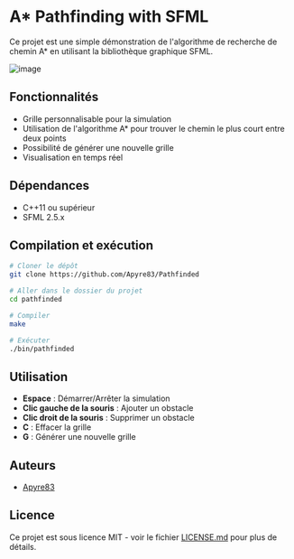 # A* Pathfinding with SFML

Ce projet est une simple démonstration de l'algorithme de recherche de chemin A* en utilisant la bibliothèque graphique SFML.

![image](https://github.com/Apyre83/more-sandbox/assets/73712577/a72ed6ed-a393-423b-a331-0fee1aea255f)



## Fonctionnalités

- Grille personnalisable pour la simulation
- Utilisation de l'algorithme A* pour trouver le chemin le plus court entre deux points
- Possibilité de générer une nouvelle grille
- Visualisation en temps réel

## Dépendances

- C++11 ou supérieur
- SFML 2.5.x

## Compilation et exécution

```bash
# Cloner le dépôt
git clone https://github.com/Apyre83/Pathfinded

# Aller dans le dossier du projet
cd pathfinded

# Compiler
make

# Exécuter
./bin/pathfinded
```

## Utilisation

- **Espace** : Démarrer/Arrêter la simulation
- **Clic gauche de la souris** : Ajouter un obstacle
- **Clic droit de la souris** : Supprimer un obstacle
- **C** : Effacer la grille
- **G** : Générer une nouvelle grille

## Auteurs

- [Apyre83](https://github.com/Apyre83)

## Licence

Ce projet est sous licence MIT - voir le fichier [LICENSE.md](LICENSE.md) pour plus de détails.

